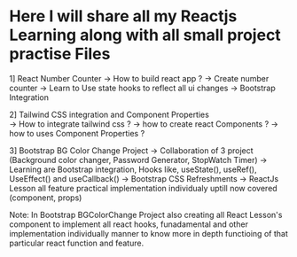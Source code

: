 # Here I will share all my Reactjs Learning along with all small project practise Files

1] React Number Counter
-> How to build react app ?
-> Create number counter
-> Learn to Use state hooks to reflect all ui changes
-> Bootstrap Integration

2] Tailwind CSS integration and Component Properties  
-> How to integrate tailwind css ?
-> how to create react Components ?
-> how to uses Component Properties ?

3] Bootstrap BG Color Change Project
-> Collaboration of 3 project (Background color changer, Password Generator, StopWatch Timer)
-> Learning are Bootstrap integration, Hooks like, useState(), useRef(), UseEffect() and useCallback()
-> Bootstrap CSS Refreshments
-> ReactJs Lesson all feature practical implementation individualy uptill now covered (component, props)

Note: In Bootstrap BGColorChange Project also creating all React Lesson's component to implement all react hooks, funadamental and other implementation individually manner to know more in depth functioing of that particular react function and feature.
